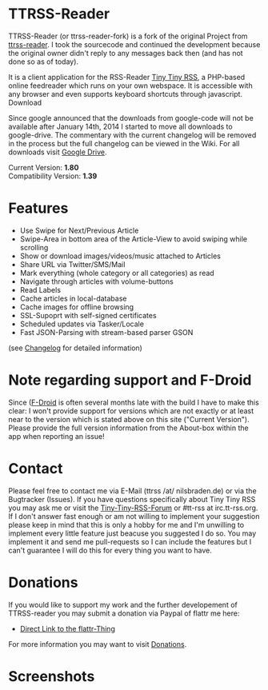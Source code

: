 # TTRSS-Reader

TTRSS-Reader (or ttrss-reader-fork) is a fork of the original Project from [ttrss-reader](https://code.google.com/p/ttrss-reader/). I took the sourcecode and continued the development because the original owner didn't reply to any messages back then (and has not done so as of today).

It is a client application for the RSS-Reader [Tiny Tiny RSS](http://tt-rss.org/), a PHP-based online feedreader which runs on your own webspace. It is accessible with any browser and even supports keyboard shortcuts through javascript.
Download

Since google announced that the downloads from google-code will not be available after January 14th, 2014 I started to move all downloads to google-drive. The commentary with the current changelog will be removed in the process but the full changelog can be viewed in the Wiki. For all downloads visit [Google Drive](https://drive.google.com/folderview?id=0B2I5LDZK1kOEcGRJVkw5MGUwdlk&usp=sharing).

Current Version: **1.80**<br>
Compatibility Version: **1.39**

# Features

 * Use Swipe for Next/Previous Article
 * Swipe-Area in bottom area of the Article-View to avoid swiping while scrolling
 * Show or download images/videos/music attached to Articles
 * Share URL via Twitter/SMS/Mail
 * Mark everything (whole category or all categories) as read
 * Navigate through articles with volume-buttons
 * Read Labels
 * Cache articles in local-database
 * Cache images for offline browsing
 * SSL-Supoprt with self-signed certificates
 * Scheduled updates via Tasker/Locale
 * Fast JSON-Parsing with stream-based parser GSON 

(see [Changelog](https://github.com/nilsbraden/ttrss-reader-fork/wiki/Changelog) for detailed information)

# Note regarding support and F-Droid

Since ([F-Droid](https://f-droid.org/repository/browse/?fdid=org.ttrssreader) is often several months late with the build I have to make this clear: I won't provide support for versions which are not exactly or at least near to the version which is stated above on this site ("Current Version"). Please provide the full version information from the About-box within the app when reporting an issue!

# Contact
Please feel free to contact me via E-Mail (ttrss /at/ nilsbraden.de) or via the Bugtracker (Issues). If you have questions specifically about Tiny Tiny RSS you may ask me or visit the [Tiny-Tiny-RSS-Forum](http://tt-rss.org/forum/) or #tt-rss at irc.tt-rss.org. If I don't answer fast enough or am not willing to implement your suggestion please keep in mind that this is only a hobby for me and I'm unwilling to implement every little feature just beacuse you suggested I do so. You may implement it and send me pull-requests so I can include the features but I can't guarantee I will do this for every thing you want to have.

# Donations

If you would like to support my work and the further developement of TTRSS-reader you may submit a donation via Paypal of flattr me here:
 * [Direct Link to the flattr-Thing](http://web.archive.org/web/20141226123321/)

For more information you may want to visit [Donations](https://github.com/nilsbraden/ttrss-reader-fork/wiki/Donations).

# Screenshots
